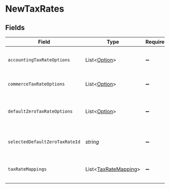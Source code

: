 # NewTaxRates


## Fields

| Field                                                         | Type                                                          | Required                                                      | Description                                                   |
| ------------------------------------------------------------- | ------------------------------------------------------------- | ------------------------------------------------------------- | ------------------------------------------------------------- |
| `accountingTaxRateOptions`                                    | List<[Option](../../models/shared/Option.md)>                 | :heavy_minus_sign:                                            | Array of accounting tax rate options.                         |
| `commerceTaxRateOptions`                                      | List<[Option](../../models/shared/Option.md)>                 | :heavy_minus_sign:                                            | Array of tax component options.                               |
| `defaultZeroTaxRateOptions`                                   | List<[Option](../../models/shared/Option.md)>                 | :heavy_minus_sign:                                            | Default zero tax rate selected for sync.                      |
| `selectedDefaultZeroTaxRateId`                                | *string*                                                      | :heavy_minus_sign:                                            | Default tax rate selected for sync.                           |
| `taxRateMappings`                                             | List<[TaxRateMapping](../../models/shared/TaxRateMapping.md)> | :heavy_minus_sign:                                            | Array of tax component to rate mapppings.                     |